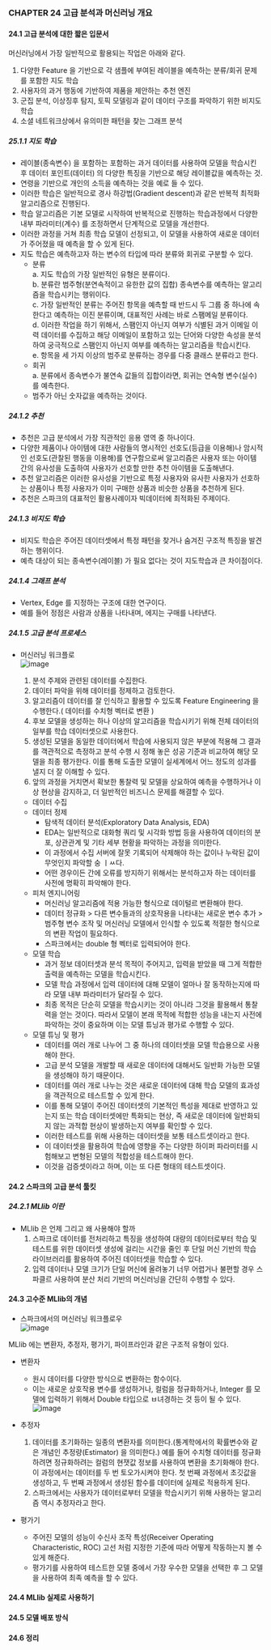 ### CHAPTER 24 고급 분석과 머신러닝 개요   
  
#### 24.1 고급 분석에 대한 짧은 입문서   
머신러닝에서 가장 일반적으로 활용되는 작업은 아래와 같다.  
1. 다양한 Feature 을 기반으로 각 샘플에 부여된 레이블을 예측하는 분류/회귀 문제를 포함한 지도 학습  
2. 사용자의 과거 행동에 기반하여 제품을 제안하는 추천 엔진  
3. 군집 분석, 이상징후 탐지, 토픽 모델링과 같이 데이터 구조를 파악하기 위한 비지도 학습  
4. 소셜 네트워크상에서 유의미한 패턴을 찾는 그래프 분석  
  
##### 25.1.1 지도 학습  
- 레이블(종속변수) 을 포함하는 포함하는 과거 데이터를 사용하여 모델을 학습시킨 후 데이터 포인트(데이터) 의 다양한 특징을 기반으로 해당 레이블값을 예측하는 것.   
- 연령을 기반으로 개인의 소득을 예측하는 것을 예로 들 수 있다.  
- 이러한 학습은 일반적으로 경사 하강법(Gradient descent)과 같은 반복적 최적화 알고리즘으로 진행된다.  
- 학습 알고리즘은 기본 모델로 시작하여 반복적으로 진행하는 학습과정에서 다양한 내부 파라미터(계수) 를 조정하면서 단계적으로 모델을 개선한다.  
- 이러한 과정을 거쳐 최종 학습 모델이 선정되고, 이 모델을 사용하여 새로운 데이터가 주어졌을 때 예측을 할 수 있게 된다.  
- 지도 학습은 예측하고자 하는 변수의 타입에 따라 분류와 회귀로 구분할 수 있다.  
	- 분류  
	a. 지도 학습의 가장 일반적인 유형은 분류이다.  
	b. 분류란 범주형(분연속적이고 유한한 값의 집합) 종속변수를 예측하는 알고리즘을 학습시키는 행위이다.   
	c. 가장 일반적인 분류는 주어진 항목을 예측할 때 반드시 두 그룹 중 하나에 속한다고 예측하는 이진 분류이며, 대표적인 사례는 바로 스팸메일 분류이다.  
	d. 이러한 작업을 하기 위해서, 스팸인지 아닌지 여부가 식별된 과거 이메일 이력 데이터를 수집하고 해당 이메일이 포함하고 있는 단어와 다양한 속성을 분석하여 궁극적으로 스팸인지 아닌지 여부를 예측하는 알고리즘을 학습시킨다.  
	e. 항목을 세 가지 이상의 범주로 분류하는 경우를 다중 클래스 분류라고 한다.  
	- 회귀  
	a. 분류에서 종속변수가 불연속 값들의 집합이라면, 회귀는 연속형 변수(실수) 를 예측한다.  
	- 범주가 아닌 숫자값을 예측하는 것이다.  
  
##### 24.1.2 추천  
- 추천은 고급 분석에서 가장 직관적인 응용 영역 중 하나이다.  
- 다양한 제품이나 아이템에 대한 사람들의 명시적인 선호도(등급을 이용해)나 암시적인 선호도(관찰된 행동을 이용해)를 연구함으로써 알고리즘은 사용자 또는 아이템 간의 유사성을 도출하여 사용자가 선호할 만한 추천 아이템을 도출해낸다.  
- 추천 알고리즘은 이러한 유사성을 기반으로 특정 사용자와 유사한 사용자가 선호하는 상품이나 특정 사용자가 이미 구매한 상품과 비슷한 상품을 추천하게 된다.  
- 추천은 스파크의 대표적인 활용사례이자 빅데이터에 최적화된 주제이다.  
  
##### 24.1.3 비지도 학습  
- 비지도 학습은 주어진 데이터셋에서 특정 패턴을 찾거나 숨겨진 구조적 특징을 발견하는 행위이다.  
- 예측 대상이 되는 종속변수(레이블) 가 필요 없다는 것이 지도학습과 큰 차이점이다.  
  
##### 24.1.4 그래프 분석  
- Vertex, Edge 를 지정하는 구조에 대한 연구이다.  
- 예를 들어 정점은 사람과 상품을 나타내며, 에지는 구매를 나타낸다.  
  
##### 24.1.5 고급 분석 프로세스  
* 머신러닝 워크플로  
![image](https://user-images.githubusercontent.com/4033129/82756415-22965200-9e15-11ea-850c-9cbda8d505ac.png)  
	1. 분석 주제와 관련된 데이터를 수집한다.  
	2. 데이터 파악을 위해 데이터를 정제하고 검토한다.  
	3. 알고리즘이 데이터를 잘 인식하고 활용할 수 있도록 Feature Engineering 을 수행한다.( 데이터를 수치형 벡터로 변환 )  
	4. 후보 모델을 생성하는 하나 이상의 알고리즘을 학습시키기 위해 전체 데이터의 일부를 학습 데이터셋으로 사용한다.  
	5. 생성된 모델을 동일한 데이터에서 학습에 사용되지 않은 부분에 적용해 그 결과를 객관적으로 측정하고 분석 수행 시 정해 놓은 성공 기준과 비교하여 해당 모델을 최종 평가한다. 이를 통해 도출한 모델이 실세계에서 어느 정도의 성과를 낼지 더 잘 이해할 수 있다.  
	6. 앞의 과정을 거치면서 확보한 통찰력 및 모델을 상요하여 예측을 수행하거나 이상 현상을 감지하고, 더 일반적인 비즈니스 문제를 해결할 수 있다.  
  
	* 데이터 수집  
	* 데이터 정제  
		- 탐색적 데이터 분석(Exploratory Data Analysis, EDA)  
		- EDA는 일반적으로 대화형 쿼리 및 시각화 방법 등을 사용하여 데이터의 분포, 상관관계 및 기타 세부 현황을 파악하는 과정을 의미한다.  
		- 이 과정에서 수집 서버에 잘못 기록되어 삭제해야 하는 값이나 누락된 값이 무엇인지 파악할 숭 ㅣㅆ다.  
		- 어떤 경우이든 간에 오류를 방지하기 위해서는 분석하고자 하는 데이터를 사전에 명확히 파악해야 한다.  
	* 피처 엔지니어링  
		- 머신러닝 알고리즘에 적용 가능한 형식으로 데이털르 변환해야 한다.  
		- 데이터 정규화 > 다른 변수들과의 상호작용을 나타내는 새로운 변수 추가 > 범주형 변수 조작 및 머신러닝 모델에서 인식할 수 있도록 적절한 형식으로의 변환 작업이 필요하다.  
		- 스파크에서는 double 형 벡터로 입력되어야 한다.  
	* 모델 학습  
		- 과거 정보 데이터셋과 분석 목적이 주어지고, 입력을 받았을 때 그게 적합한 출력을 예측하는 모델을 학습시킨다.  
		- 모델 학습 과정에서 입력 데이터에 대해 모델이 얼마나 잘 동작하는지에 따라 모델 내부 파라미터가 달라질 수 있다.  
		- 최종 목적은 단순히 모델을 학습시키는 것이 아니라 그것을 활용해서 통찰력을 얻는 것이다. 따라서 모델이 본래 목적에 적합한 성능을 내는지 사전에 파악하는 것이 중요하며 이는 모델 튜닝과 평가로 수행할 수 있다.  
	* 모델 튜닝 및 평가  
		- 데이터를 여러 개로 나누어 그 중 하나의 데이터셋을 모델 학습용으로 사용해야 한다.  
		- 고급 분석 모델을 개발할 때 새로운 데이터에 대해서도 일반화 가능한 모델을 생성해야 하기 때문이다.  
		- 데이터를 여러 개로 나누는 것은 새로운 데이터에 대해 학습 모델의 효과성을 객관적으로 테스트할 수 있게 한다.  
		- 이를 통해 모델이 주어진 데이터셋의 기본적인 특성을 제대로 반영하고 있는지 또는 학습 데이터셋에만 특화되는 현상, 즉 새로운 데이터에 일반화되지 않는 과적합 현상이 발생하는지 여부를 확인할 수 있다.  
		- 이러한 테스트를 위해 사용하는 데이터셋을 보통 테스트셋이라고 한다.  
		- 이 데이터셋을 활용하여 학습에 영향을 주는 다양한 하이퍼 파라미터를 시험해보고 변형된 모델의 적합성을 테스트해야 한다.  
		- 이것을 검증셋이라고 하며, 이는 또 다른 형태의 테스트셋이다.  
  
#### 24.2 스파크의 고급 분석 툴킷   
##### 24.2.1 MLlib 이란  
* MLlib 은 언제 그리고 왜 사용해야 할까  
	1. 스파크로 데이터를 전처리하고 특징을 생성하여 대량의 데이터로부터 학습 및 테스트를 위한 데이터셋 생성에 걸리는 시간을 줄인 후 단일 머신 기반의 학습 라이브러리를 활용하여 주어진 데이터셋을 학습할 수 있다.  
	2. 입력 데이터나 모델 크기가 단일 머신에 올려놓기 너무 어렵거나 불편할 경우 스파클르 사용하여 분산 처리 기반의 머신러닝을 간단히 수행할 수 있다.  
  
#### 24.3 고수준 MLlib의 개념   
* 스파크에서의 머신러닝 워크플로우  
![image](https://user-images.githubusercontent.com/4033129/82756995-97b75680-9e18-11ea-8a4b-cbac1ce83a38.png)  
  
MLlib 에는 변환자, 추정자, 평가기, 파이프라인과 같은 구조적 유형이 있다.  
* 변환자  
	- 원시 데이터를 다양한 방식으로 변환하는 함수이다.  
	- 이는 새로운 상호작용 변수를 생성하거나, 컬럼을 정규화하거나, Integer 를 모델에 입력하기 위해서 Double 타입으로 ㅂ녀경하는 것 등이 될 수 있다.  
	![image](https://user-images.githubusercontent.com/4033129/82757035-da792e80-9e18-11ea-83e0-3e11d0a09e12.png)  
  
* 추정자  
	1. 데이터를 초기화하는 일종의 변환자를 의미한다.(통계학에서의 확률변수와 같은 개념인 추정량(Estimator) 을 의미한다.) 예를 들어 수치형 데이터를 정규화하려면 정규화하려는 컬럼의 현잿값 정보를 사용하여 변환을 초기화해야 한다. 이 과정에서는 데이터를 두 번 토오가시켜야 한다. 첫 번째 과정에서 초깃값을 생성하고, 두 번째 과정에서 생성된 함수를 데이터에 실제로 적용하게 된다.  
	2. 스파크에서는 사용자가 데이터로부터 모델을 학습시키기 위해 사용하는 알고리즘 역시 추정자라고 한다.  
  
* 평가기  
	- 주어진 모델의 성능이 수신사 조작 특성(Receiver Operating Characteristic, ROC) 고선 처럼 지정한 기준에 따라 어떻게 작동하는지 볼 수 있게 해준다.  
	- 평가기를 사용하여 테스트한 모델 중에서 가장 우수한 모델을 선택한 후 그 모델을 사용하여 최족 예측을 할 수 있다.  
	  
#### 24.4 MLlib 실제로 사용하기   
  
#### 24.5 모델 배포 방식   
  
#### 24.6 정리 

